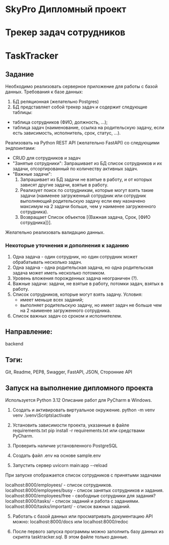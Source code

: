 # SkyPro Дипломный проект
# Трекер задач сотрудников
# TaskTracker

## Задание
Необходимо реализовать серверное приложение для работы с базой данных.
Требования к базе данных:
1. БД реляционная (желательно Postgres)
2. БД представляет собой трекер задач и содержит следующие таблицы:
- таблица сотрудников (ФИО, должность, ...);
- таблица задач (наименование, ссылка на родительскую задачу, если есть 
зависимость, исполнитель, срок, статус, ...).

Реализовать на Python REST API (желательно FastAPI) со следующими эндпоинтами:
- CRUD для сотрудников и задач
- "Занятые сотрудники": Запрашивает из БД список сотрудников и их задачи, 
отсортированный по количеству активных задач.
- "Важные задачи":
  1. Запрашивает из БД задачи не взятые в работу, и от которых зависят 
     другие задачи, взятые в работу.
  2. Реализует поиск по сотрудникам, которые могут взять такие
     задачи (наименее загруженный сотрудник или сотрудник выполняющий 
     родительскую задачу если ему назначено максимум на 2 задачи больше, 
     чем у наименее загруженного сотрудника).
  3. Возвращает Список объектов [{Важная задача, Срок, [ФИО сотрудника]}].
    
Желательно реализовать валидацию данных.

### Некоторые уточнения и дополнения к заданию
1. Одна задача - один сотрудник, но один сотрудник может обрабатывать 
несколько задач.
2. Одна задача - одна родительская задача, но одна родительская задача может 
иметь несколько потомком.
3. Уровень вложения порожденных задача неограничен (?).
4. Важные задачи: задачи, не взятые в работу, потомки задач, взятых в работу.
5. Список сотрудников, которые могут взять задачу. Условия: 
   - имеет меньше всех заданий;
   - выполняет родительскую задачу, но имеет задач не больше чем на 2 наименее 
   загруженного сотрудника.
6. Список важных задач со сроком и исполнителем. 

## Направление: 
backend

## Тэги:
Git, Readme, PEP8, Swagger, FastAPI, JSON, Сторонние API

## Запуск на выполнение дипломного проекта

Используется Python 3.12
Описание работ для PyCharm в Windows.

1. Создать и активировать виртуальное окружение.
python -m venv venv
.\venv\Scripts\activate

2. Установить зависимости проекта, указанные в файле requirements.txt
pip install -r requirements.txt 
или средствами PyCharm.

3. Проверить наличие установленного PostgreSQL
4. Создать файл .env на основе sample.env

4. Запустить сервер
uvicorn main:app --reload 

При запуске отображается список сотрудников с принятыми задачами

localhost:8000/employees/ - список сотрудников.
localhost:8000/employees/busy - список занятых сотрудников и задания.
localhost:8000/employees/free - свободные сотрудники для задания?
localhost:8000/tasks/ - список заданий и работа с заданиями.
localhost:8000/tasks/important/ - список важных заданий.

5. Работать с базой данных или просматривать документацию API можно:
localhost:8000/docs или
localhost:8000/redoc

6. После первого запуска программы можно заполнить базу данных из скрипта 
tasktracker.sql. В этом файле только данные.